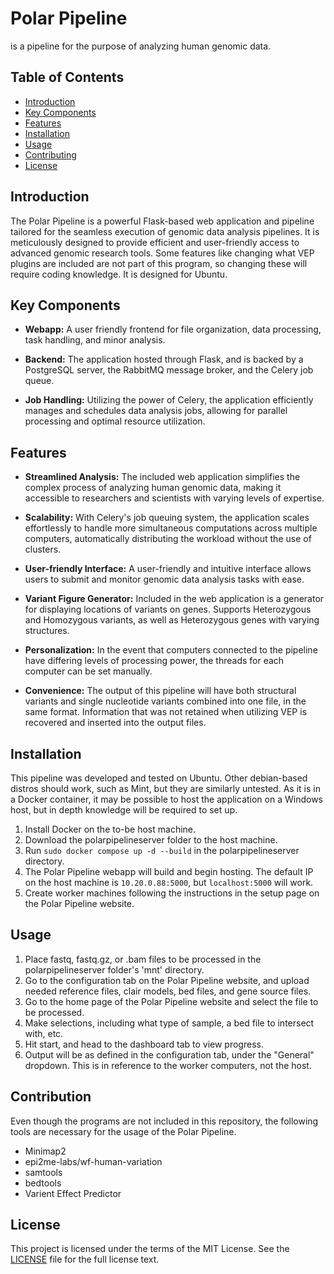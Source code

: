 # Polar Pipeline
is a pipeline for the purpose of analyzing human genomic data.

## Table of Contents

- [Introduction](#introduction)
- [Key Components](#key-components)
- [Features](#features)
- [Installation](#installation)
- [Usage](#usage)
- [Contributing](#contributing)
- [License](#license)

## Introduction

The Polar Pipeline is a powerful Flask-based web application and pipeline tailored for the seamless execution of genomic data analysis pipelines. It is meticulously designed to provide efficient and user-friendly access to advanced genomic research tools. Some features like changing what VEP plugins are included are not part of this program, so changing these will require coding knowledge. It is designed for Ubuntu.

## Key Components

- **Webapp:** A user friendly frontend for file organization, data processing, task handling, and minor analysis.

- **Backend:** The application hosted through Flask, and is backed by a PostgreSQL server, the RabbitMQ message broker, and the Celery job queue.

- **Job Handling:** Utilizing the power of Celery, the application efficiently manages and schedules data analysis jobs, allowing for parallel processing and optimal resource utilization.

## Features

- **Streamlined Analysis:** The included web application simplifies the complex process of analyzing human genomic data, making it accessible to researchers and scientists with varying levels of expertise.

- **Scalability:** With Celery's job queuing system, the application scales effortlessly to handle more simultaneous computations across multiple computers, automatically distributing the workload without the use of clusters.

- **User-friendly Interface:** A user-friendly and intuitive interface allows users to submit and monitor genomic data analysis tasks with ease.

- **Variant Figure Generator:** Included in the web application is a generator for displaying locations of variants on genes. Supports Heterozygous and Homozygous variants, as well as Heterozygous genes with varying structures.

- **Personalization:** In the event that computers connected to the pipeline have differing levels of processing power, the threads for each computer can be set manually.

- **Convenience:** The output of this pipeline will have both structural variants and single nucleotide variants combined into one file, in the same format. Information that was not retained when utilizing VEP is recovered and inserted into the output files.

## Installation
This pipeline was developed and tested on Ubuntu. Other debian-based distros should work, such as Mint, but they are similarly untested. As it is in a Docker container, it may be possible to host the application on a Windows host, but in depth knowledge will be required to set up.
1. Install Docker on the to-be host machine.
2. Download the polarpipelineserver folder to the host machine.
3. Run ```sudo docker compose up -d --build``` in the polarpipelineserver directory.
4. The Polar Pipeline webapp will build and begin hosting. The default IP on the host machine is ```10.20.0.88:5000```, but ```localhost:5000``` will work.
5. Create worker machines following the instructions in the setup page on the Polar Pipeline website.

## Usage
1. Place fastq, fastq.gz, or .bam files to be processed in the polarpipelineserver folder's 'mnt' directory.
2. Go to the configuration tab on the Polar Pipeline website, and upload needed reference files, clair models, bed files, and gene source files.
3. Go to the home page of the Polar Pipeline website and select the file to be processed.
4. Make selections, including what type of sample, a bed file to intersect with, etc.
5. Hit start, and head to the dashboard tab to view progress.
6. Output will be as defined in the configuration tab, under the "General" dropdown. This is in reference to the worker computers, not the host.

## Contribution
Even though the programs are not included in this repository, the following tools are necessary for the usage of the Polar Pipeline.
- Minimap2
- epi2me-labs/wf-human-variation
- samtools
- bedtools
- Varient Effect Predictor

## License
This project is licensed under the terms of the MIT License. See the [LICENSE](LICENSE.md) file for the full license text.
